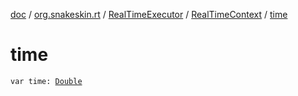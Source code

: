 [doc](../../../index.md) / [org.snakeskin.rt](../../index.md) / [RealTimeExecutor](../index.md) / [RealTimeContext](index.md) / [time](./time.md)

# time

`var time: `[`Double`](https://kotlinlang.org/api/latest/jvm/stdlib/kotlin/-double/index.html)